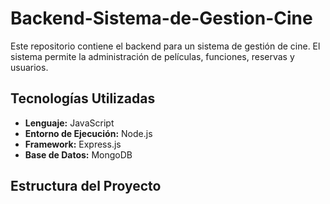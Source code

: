 # Backend-Sistema-de-Gestion-Cine

Este repositorio contiene el backend para un sistema de gestión de cine. El sistema permite la administración de películas, funciones, reservas y usuarios.

## Tecnologías Utilizadas

- **Lenguaje:** JavaScript
- **Entorno de Ejecución:** Node.js
- **Framework:** Express.js
- **Base de Datos:** MongoDB

## Estructura del Proyecto
